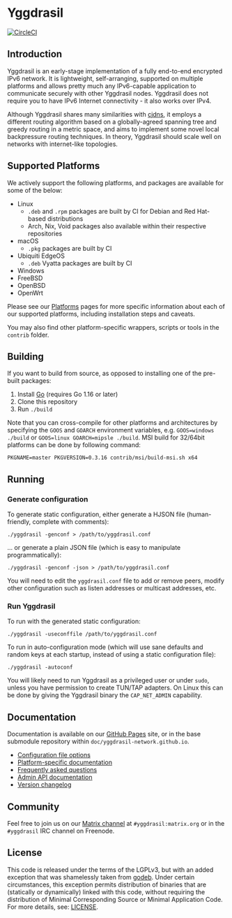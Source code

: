 # Yggdrasil

[![CircleCI](https://circleci.com/gh/yggdrasil-network/yggdrasil-go.svg?style=shield&circle-token=:circle-token
)](https://circleci.com/gh/yggdrasil-network/yggdrasil-go)

## Introduction

Yggdrasil is an early-stage implementation of a fully end-to-end encrypted IPv6
network. It is lightweight, self-arranging, supported on multiple platforms and
allows pretty much any IPv6-capable application to communicate securely with
other Yggdrasil nodes. Yggdrasil does not require you to have IPv6 Internet
connectivity - it also works over IPv4.

Although Yggdrasil shares many similarities with
[cjdns](https://github.com/cjdelisle/cjdns), it employs a different routing
algorithm based on a globally-agreed spanning tree and greedy routing in a
metric space, and aims to implement some novel local backpressure routing
techniques. In theory, Yggdrasil should scale well on networks with
internet-like topologies.

## Supported Platforms

We actively support the following platforms, and packages are available for
some of the below:

- Linux
  - `.deb` and `.rpm` packages are built by CI for Debian and Red Hat-based
    distributions
  - Arch, Nix, Void packages also available within their respective repositories
- macOS
  - `.pkg` packages are built by CI
- Ubiquiti EdgeOS
  - `.deb` Vyatta packages are built by CI
- Windows
- FreeBSD
- OpenBSD
- OpenWrt

Please see our [Platforms](https://yggdrasil-network.github.io/platforms.html) pages for more
specific information about each of our supported platforms, including
installation steps and caveats.

You may also find other platform-specific wrappers, scripts or tools in the
`contrib` folder.

## Building

If you want to build from source, as opposed to installing one of the pre-built
packages:

1. Install [Go](https://golang.org) (requires Go 1.16 or later)
2. Clone this repository
3. Run `./build`

Note that you can cross-compile for other platforms and architectures by
specifying the `GOOS` and `GOARCH` environment variables, e.g. `GOOS=windows
./build` or `GOOS=linux GOARCH=mipsle ./build`. MSI build for 32/64bit platforms
can be done by following command:

```
PKGNAME=master PKGVERSION=0.3.16 contrib/msi/build-msi.sh x64
```

## Running

### Generate configuration

To generate static configuration, either generate a HJSON file (human-friendly,
complete with comments):

```
./yggdrasil -genconf > /path/to/yggdrasil.conf
```

... or generate a plain JSON file (which is easy to manipulate
programmatically):

```
./yggdrasil -genconf -json > /path/to/yggdrasil.conf
```

You will need to edit the `yggdrasil.conf` file to add or remove peers, modify
other configuration such as listen addresses or multicast addresses, etc.

### Run Yggdrasil

To run with the generated static configuration:
```
./yggdrasil -useconffile /path/to/yggdrasil.conf
```

To run in auto-configuration mode (which will use sane defaults and random keys
at each startup, instead of using a static configuration file):

```
./yggdrasil -autoconf
```

You will likely need to run Yggdrasil as a privileged user or under `sudo`,
unless you have permission to create TUN/TAP adapters. On Linux this can be done
by giving the Yggdrasil binary the `CAP_NET_ADMIN` capability.

## Documentation

Documentation is available on our [GitHub
Pages](https://yggdrasil-network.github.io) site, or in the base submodule
repository within `doc/yggdrasil-network.github.io`.

- [Configuration file options](https://yggdrasil-network.github.io/configuration.html)
- [Platform-specific documentation](https://yggdrasil-network.github.io/platforms.html)
- [Frequently asked questions](https://yggdrasil-network.github.io/faq.html)
- [Admin API documentation](https://yggdrasil-network.github.io/admin.html)
- [Version changelog](CHANGELOG.md)

## Community

Feel free to join us on our [Matrix
channel](https://matrix.to/#/#yggdrasil:matrix.org) at `#yggdrasil:matrix.org`
or in the `#yggdrasil` IRC channel on Freenode.

## License

This code is released under the terms of the LGPLv3, but with an added exception
that was shamelessly taken from [godeb](https://github.com/niemeyer/godeb).
Under certain circumstances, this exception permits distribution of binaries
that are (statically or dynamically) linked with this code, without requiring
the distribution of Minimal Corresponding Source or Minimal Application Code.
For more details, see: [LICENSE](LICENSE).
